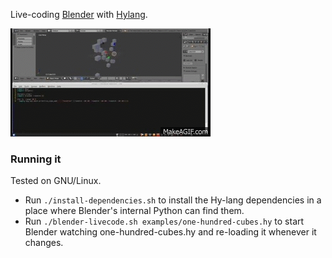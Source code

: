 Live-coding [Blender](http://blender3d.org/) with [Hylang](http://hylang.org/).

[![Quick screencast of Live-coding Blender with Hylang](./screencast.gif)](https://www.youtube.com/watch?v=vRBdqsaKmuU)

### Running it ###

Tested on GNU/Linux.

 * Run `./install-dependencies.sh` to install the Hy-lang dependencies in a place where Blender's internal Python can find them.
 * Run `./blender-livecode.sh examples/one-hundred-cubes.hy` to start Blender watching one-hundred-cubes.hy and re-loading it whenever it changes.

